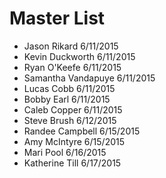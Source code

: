 # Master List
+ Jason Rikard 6/11/2015
+ Kevin Duckworth 6/11/2015 
+ Ryan O'Keefe 6/11/2015
+ Samantha Vandapuye 6/11/2015
+ Lucas Cobb 6/11/2015
+ Bobby Earl 6/11/2015
+ Caleb Copper 6/11/2015
+ Steve Brush 6/12/2015
+ Randee Campbell 6/15/2015
+ Amy McIntyre 6/15/2015
+ Mari Pool 6/16/2015
+ Katherine Till 6/17/2015
